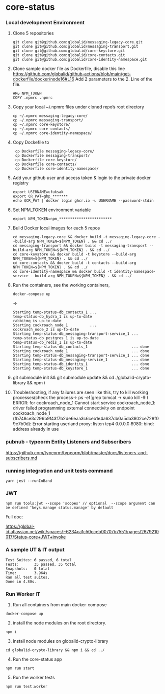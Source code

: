 # core-status

### Local development Environment

1. Clone 5 repositories

   ```
   git clone git@github.com:globalid/messaging-legacy-core.git
   git clone git@github.com:globalid/messaging-transport.git
   git clone git@github.com:globalid/core-keystore.git
   git clone git@github.com:globalid/core-contacts.git
   git clone git@github.com:globalid/core-identity-namespace.git
   ```

1. Clone sample docker file as Dockerfile, disable this line https://github.com/globalid/github-actions/blob/main/get-dockerfile/docker/node16#L16 Add 2 parameters to the 2. Line of the file.

   ```
   ARG NPM_TOKEN
   COPY .npmrc .npmrc
   ```

1. Copy your local ~/.npmrc files under cloned repo’s root directory
   ```
   cp ~/.npmrc messaging-legacy-core/
   cp ~/.npmrc messaging-transport/
   cp ~/.npmrc core-keystore/
   cp ~/.npmrc core-contacts/
   cp ~/.npmrc core-identity-namespace/
   ```
1. Copy Dockefile to

   ```
    cp Dockerfile messaging-legacy-core/
    cp Dockerfile messaging-transport/
    cp Dockerfile core-keystore/
    cp Dockerfile core-contacts/
    cp Dockerfile core-identity-namespace/
   ```

1. Add your github user and access token & login to the private docker registry

   ```
   export USERNAME=ufuksak
   export CR_PAT=ghp_*******
   echo $CR_PAT | docker login ghcr.io -u USERNAME --password-stdin
   ```

1. Set NPM_TOKEN environment variable

   ```
   export NPM_TOKEN=npm_************************
   ```

1. Build Docker local images for each 5 repos

   ```
   cd messaging-legacy-core && docker build -t messaging-legacy-core --build-arg NPM_TOKEN=${NPM_TOKEN} . && cd ../
   cd messaging-transport && docker build -t messaging-transport --build-arg NPM_TOKEN=${NPM_TOKEN} . && cd ../
   cd core-keystore && docker build -t keystore --build-arg NPM_TOKEN=${NPM_TOKEN} . && cd ../
   cd core-contacts && docker build -t contacts --build-arg NPM_TOKEN=${NPM_TOKEN} . && cd ../
   cd core-identity-namespace && docker build -t identity-namespace-service --build-arg NPM_TOKEN=${NPM_TOKEN} . && cd ../
   ```

1. Run the containers, see the working containers,

   ```
   docker-compose up
   ```

   ->

   ```
   Starting temp-status-db_contacts_1 ...
   temp-status-db_hydra_1 is up-to-date
   rabbitmq is up-to-date
   Starting cockroach_node_1          ...
   cockroach_node_2 is up-to-date
   Starting temp-status-db_messaging-transport-service_1 ...
   temp-status-db_postgres_1 is up-to-date
   temp-status-db_redis_1 is up-to-date
   Starting temp-status-db_contacts_1                    ... done
   Starting cockroach_node_1                             ... done
   Starting temp-status-db_messaging-transport-service_1 ... done
   Starting temp-status-db_messaging-service_1           ... done
   Starting temp-status-db_identity_1                    ... done
   Starting temp-status-db_keystore_1                    ... done
   ```

1. git submodule init && git submodule update &&  cd ./globalid-crypto-library && npm i


1. Troubleshooting,
   if any failures are seen like this, try to kill working processes(check the process-> ps -ef|grep tomcat -> sudo kill -9 <PID>)
   ERROR: for cockroach_node_1 Cannot start service cockroach_node_1: driver failed programming external connectivity on endpoint cockroach_node_1 (fb748ce3c296b9f43f7b2de6eaa3c6ceb1e4a637db0a5da3802ce728f09e7b0d): Error starting userland proxy: listen tcp4 0.0.0.0:8080: bind: address already in use

### pubnub - typeorm Entity Listeners and Subscribers

https://github.com/typeorm/typeorm/blob/master/docs/listeners-and-subscribers.md

### running integration and unit tests command

```
yarn jest --runInBand
```

### JWT
```
npm run tools:jwt --scope 'scopes' // optional  --scope argument can be defined ‘keys.manage status.manage’ by default
```

Full doc:

https://global-id.atlassian.net/wiki/spaces/~6234ca1c50cceb00707b7551/pages/2679210017/Status-core+JWT+invoke

### A sample UT & IT output

```
Test Suites: 6 passed, 6 total
Tests:       35 passed, 35 total
Snapshots:   0 total
Time:        3.964s
Ran all test suites.
Done in 4.80s.
```

### Run Worker IT

1. Run all containers from main docker-compose
```
docker-compose up
```
2. install the node modules on the root directory.
```
npm i
```
3. install node modules on globalid-crypto-library
```
cd globalid-crypto-library && npm i && cd ../
```
4. Run the core-status app
```
npm run start
```
5. Run the worker tests
```
npm run test:worker   
```
